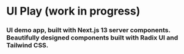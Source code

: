 # UI Play (work in progress)

### UI demo app, built with Next.js 13 server components. Beautifully designed components built with Radix UI and Tailwind CSS.
